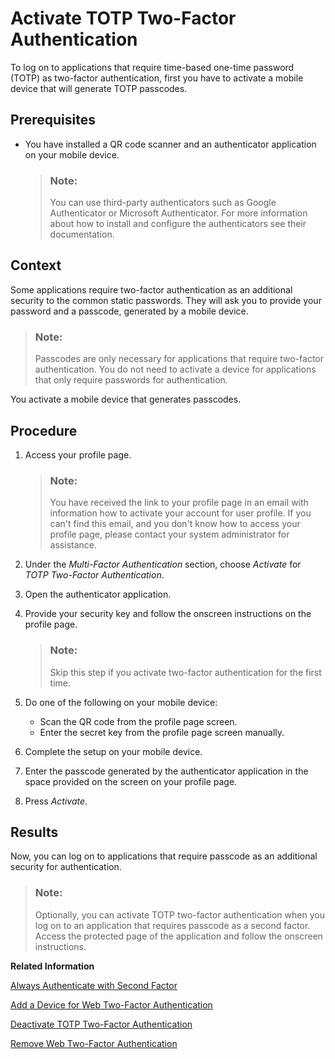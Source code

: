 <!-- loioab8a3237cd424a0c97b921100d263b8a -->

# Activate TOTP Two-Factor Authentication

To log on to applications that require time-based one-time password \(TOTP\) as two-factor authentication, first you have to activate a mobile device that will generate TOTP passcodes.



## Prerequisites

-   You have installed a QR code scanner and an authenticator application on your mobile device.

    > ### Note:  
    > You can use third-party authenticators such as Google Authenticator or Microsoft Authenticator. For more information about how to install and configure the authenticators see their documentation.




## Context

Some applications require two-factor authentication as an additional security to the common static passwords. They will ask you to provide your password and a passcode, generated by a mobile device.

> ### Note:  
> Passcodes are only necessary for applications that require two-factor authentication. You do not need to activate a device for applications that only require passwords for authentication.

You activate a mobile device that generates passcodes.



<a name="loioab8a3237cd424a0c97b921100d263b8a__steps_v3f_qmk_d3b"/>

## Procedure

1.  Access your profile page.

    > ### Note:  
    > You have received the link to your profile page in an email with information how to activate your account for user profile. If you can't find this email, and you don't know how to access your profile page, please contact your system administrator for assistance.

2.  Under the *Multi-Factor Authentication* section, choose *Activate* for *TOTP Two-Factor Authentication*.

3.  Open the authenticator application.

4.  Provide your security key and follow the onscreen instructions on the profile page.

    > ### Note:  
    > Skip this step if you activate two-factor authentication for the first time.

5.  Do one of the following on your mobile device:

    -   Scan the QR code from the profile page screen.
    -   Enter the secret key from the profile page screen manually.

6.  Complete the setup on your mobile device.

7.  Enter the passcode generated by the authenticator application in the space provided on the screen on your profile page.

8.  Press *Activate*.




<a name="loioab8a3237cd424a0c97b921100d263b8a__result_wxb_5mk_d3b"/>

## Results

Now, you can log on to applications that require passcode as an additional security for authentication.

> ### Note:  
> Optionally, you can activate TOTP two-factor authentication when you log on to an application that requires passcode as a second factor. Access the protected page of the application and follow the onscreen instructions.

**Related Information**  


[Always Authenticate with Second Factor](always-authenticate-with-second-factor-4063b26.md "This document provides information about how to enhance the security of your account by always providing second factor in addition to your primary credentials.")

[Add a Device for Web Two-Factor Authentication](add-a-device-for-web-two-factor-authentication-f7eb115.md "To log on to applications that require web two-factor authentication (FIDO2 standard), first you have to activate an authenticator device.")

[Deactivate TOTP Two-Factor Authentication](deactivate-totp-two-factor-authentication-d26427a.md "This document shows you how to deactivate the TOTP two-factor authentication that you use to access applications requiring passcodes for stronger authentication.")

[Remove Web Two-Factor Authentication](remove-web-two-factor-authentication-3f70669.md "This document shows you how to remove the web two-factor authentication (FIDO2 standard) that you use to access applications requiring it for stronger authentication.")

